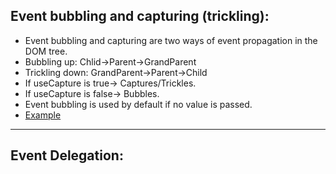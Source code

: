 ## Event bubbling and capturing (trickling):
  * Event bubbling and capturing are two ways of event propagation in the DOM tree.
  * Bubbling up: Chlid->Parent->GrandParent
  * Trickling down: GrandParent->Parent->Child
  * If useCapture is true-> Captures/Trickles.
  * If useCapture is false-> Bubbles.
  * Event bubbling is used by default if no value is passed.
  * <a href="https://codepen.io/akshaymarch7/pen/ommjrv"> Example </a>
 
<hr/>

## Event Delegation:
